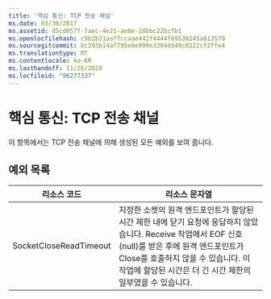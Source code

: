 ```yaml
---
title: '핵심 통신: TCP 전송 채널'
ms.date: 03/30/2017
ms.assetid: d5cd057f-faec-4e21-ae0e-18bbc22bcfb1
ms.openlocfilehash: c9b2b31aaffccaae442f4444f69538245a813570
ms.sourcegitcommit: bc293b14af795e0e999e3304dd40c0222cf2ffe4
ms.translationtype: MT
ms.contentlocale: ko-KR
ms.lasthandoff: 11/26/2020
ms.locfileid: "96277337"
---
```

# <a name="core-communications-tcp-transport-channels"></a>핵심 통신: TCP 전송 채널

이 항목에서는 TCP 전송 채널에 의해 생성된 모든 예외를 보여 줍니다.  
  
## <a name="exception-list"></a>예외 목록  
  
|리소스 코드|리소스 문자열|  
|-------------------|---------------------|  
|SocketCloseReadTimeout|지정한 소켓의 원격 엔드포인트가 할당된 시간 제한 내에 닫기 요청에 응답하지 않았습니다. Receive 작업에서 EOF 신호(null)를 받은 후에 원격 엔드포인트가 Close를 호출하지 않을 수 있습니다. 이 작업에 할당된 시간은 더 긴 시간 제한의 일부였을 수 있습니다.|
